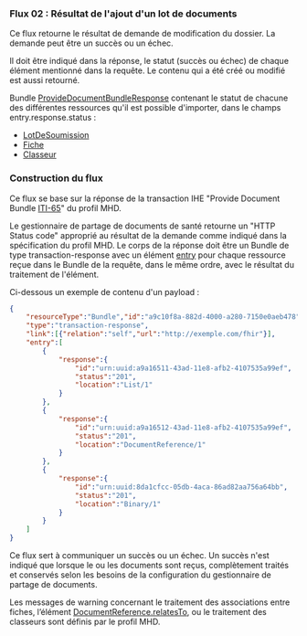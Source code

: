 ### Flux 02 : Résultat de l'ajout d'un lot de documents

Ce flux retourne le résultat de demande de modification du dossier. La demande peut être un succès ou un échec.

Il doit être indiqué dans la réponse, le statut (succès ou échec) de chaque élément mentionné dans la requête. Le contenu qui a été créé ou modifié est aussi retourné.

Bundle [ProvideDocumentBundleResponse](StructureDefinition-PDSmComprehensiveProvideDocumentBundle.html) contenant le statut de chacune des différentes ressources qu'il est possible d'importer, dans le champs entry.response.status :
* [LotDeSoumission](StructureDefinition-PDSmSubmissionSetComprehensive.html)
* [Fiche](StructureDefinition-PDSmComprehensiveDocumentReference.html)
* [Classeur](StructureDefinition-PDSmFolderComprehensive.html)

### Construction du flux 

Ce flux se base sur la réponse de la transaction IHE "Provide Document Bundle [ITI-65](https://profiles.ihe.net/ITI/MHD/ITI-65.html)" du profil MHD.

Le gestionnaire de partage de documents de santé retourne un "HTTP Status code" approprié au résultat de la demande comme indiqué dans la spécification du profil MHD. Le corps de la réponse doit être un Bundle de type transaction-response avec un élément [entry](StructureDefinition-PDSmComprehensiveProvideDocumentBundle-definitions.html#Bundle.entry) pour chaque ressource reçue dans le Bundle de la requête, dans le même ordre, avec le résultat du traitement de l'élément.


Ci-dessous un exemple de contenu d'un payload :

```json
{
    "resourceType":"Bundle","id":"a9c10f8a-882d-4000-a280-7150e0aeb478",
    "type":"transaction-response",
    "link":[{"relation":"self","url":"http://exemple.com/fhir"}],
    "entry":[
        {
            "response":{
                "id":"urn:uuid:a9a16511-43ad-11e8-afb2-4107535a99ef",
                "status":"201",
                "location":"List/1"
            }
        },
        {
            "response":{
                "id":"urn:uuid:a9a16512-43ad-11e8-afb2-4107535a99ef",
                "status":"201",
                "location":"DocumentReference/1"
            }
        },
        {
            "response":{
                "id":"urn:uuid:8da1cfcc-05db-4aca-86ad82aa756a64bb",
                "status":"201",
                "location":"Binary/1"
            }
        }
    ]
}
```

Ce flux sert à communiquer un succès ou un échec. Un succès n'est indiqué que lorsque le ou les documents sont reçus, complètement traités et conservés selon les besoins de la configuration du gestionnaire de partage de documents.

Les messages de warning concernant le traitement des associations entre fiches, l’élément [DocumentReference.relatesTo](StructureDefinition-PDSmComprehensiveDocumentReference-definitions.html#DocumentReference.relatesTo), ou le traitement des classeurs sont définis par le profil MHD.